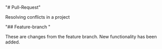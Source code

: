 "# Pull-Request" 

Resolving conflicts in a project


"## Feature-branch " 

These are changes from the feature branch.
New functionality has been added.

